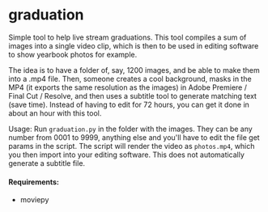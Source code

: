 # graduation

Simple tool to help live stream graduations. This tool compiles a sum of images into a single video clip, which is then to be used in editing software to show yearbook photos for example.

The idea is to have a folder of, say, 1200 images, and be able to make them into a .mp4 file. Then, someone creates a cool background, masks in the MP4 (it exports the same resolution as the images) in Adobe Premiere / Final Cut / Resolve, and then uses a subtitle tool to generate matching text (save time). Instead of having to edit for 72 hours, you can get it done in about an hour with this tool.

Usage:
Run `graduation.py` in the folder with the images. They can be any number from 0001 to 9999, anything else and you'll have to edit the file get params in the script. The script will render the video as `photos.mp4`, which you then import into your editing software. This does not automatically generate a subtitle file.

#### Requirements:
  - moviepy
